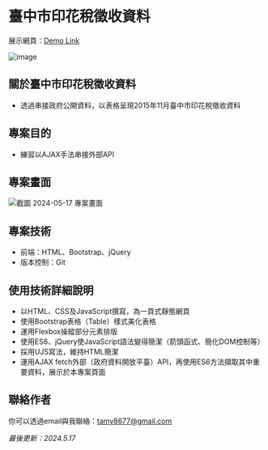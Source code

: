 # 臺中市印花稅徵收資料
展示網頁：[Demo Link](https://tamytsai.github.io/Taichung-stamp-tax-revenue/)

![image](https://github.com/user-attachments/assets/4a75f762-e881-4fbb-a2f3-4f5380f1af46)

## 關於臺中市印花稅徵收資料
- 透過串接政府公開資料，以表格呈現2015年11月臺中市印花稅徵收資料

## 專案目的
- 練習以AJAX手法串接外部API

## 專案畫面
![截圖 2024-05-17 專案畫面](https://github.com/TamyTsai/Taichung-stamp-tax-revenue/assets/97825677/28ca2fab-2ea4-4cc1-9dd7-852b3849c61d)

<!-- ## 安裝
### 取得專案
```bash
git clone https://github.com/TamyTsai/Taichung-stamp-tax-revenue.git
```
### 移動到專案內
```bash
cd Taichung-stamp-tax-revenue
```

## 資料夾及檔案說明
- scripts - JS檔案放置處
  - jquery-3.3.1.min.js - jQuery檔案
  - script.js - 頁面JS檔案，串接外部API
- styles - 樣式放置處
  - style.css - 頁面樣式檔案
- index.html - 頁面HTML檔 -->

<!-- ## 專案技術
- HTML
- CSS
  - Bootstrap v5.3.2
  - Flexbox
- JavaScript
  - jQuery v3.3.1
  - ES6
  - AJAX
- API串接 -->

## 專案技術
- 前端：HTML、Bootstrap、jQuery
- 版本控制：Git

## 使用技術詳細說明
- 以HTML、CSS及JavaScript撰寫，為一頁式靜態網頁
- 使用Bootstrap表格（Table）樣式美化表格
- 運用Flexbox操縱部分元素排版
- 使用ES6、jQuery使JavaScript語法變得簡潔（箭頭函式、簡化DOM控制等）
- 採用UJS寫法，維持HTML簡潔
- 運用AJAX fetch外部（政府資料開放平臺）API，再使用ES6方法擷取其中重要資料，展示於本專案頁面

## 聯絡作者
你可以透過email與我聯絡：tamy8677@gmail.com

<i>最後更新：2024.5.17</i>
